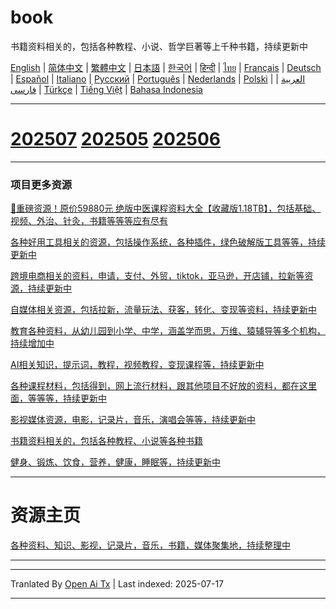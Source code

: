 # book
书籍资料相关的，包括各种教程、小说、哲学巨著等上千种书籍，持续更新中

[English](https://openaitx.github.io/view.html?user=mswnlz&project=book&lang=en) | [简体中文](https://openaitx.github.io/view.html?user=mswnlz&project=book&lang=zh-CN) | [繁體中文](https://openaitx.github.io/view.html?user=mswnlz&project=book&lang=zh-TW) | [日本語](https://openaitx.github.io/view.html?user=mswnlz&project=book&lang=ja) | [한국어](https://openaitx.github.io/view.html?user=mswnlz&project=book&lang=ko) | [हिन्दी](https://openaitx.github.io/view.html?user=mswnlz&project=book&lang=hi) | [ไทย](https://openaitx.github.io/view.html?user=mswnlz&project=book&lang=th) | [Français](https://openaitx.github.io/view.html?user=mswnlz&project=book&lang=fr) | [Deutsch](https://openaitx.github.io/view.html?user=mswnlz&project=book&lang=de) | [Español](https://openaitx.github.io/view.html?user=mswnlz&project=book&lang=es) | [Italiano](https://openaitx.github.io/view.html?user=mswnlz&project=book&lang=it) | [Русский](https://openaitx.github.io/view.html?user=mswnlz&project=book&lang=ru) | [Português](https://openaitx.github.io/view.html?user=mswnlz&project=book&lang=pt) | [Nederlands](https://openaitx.github.io/view.html?user=mswnlz&project=book&lang=nl) | [Polski](https://openaitx.github.io/view.html?user=mswnlz&project=book&lang=pl) | [العربية](https://openaitx.github.io/view.html?user=mswnlz&project=book&lang=ar) | [فارسی](https://openaitx.github.io/view.html?user=mswnlz&project=book&lang=fa) | [Türkçe](https://openaitx.github.io/view.html?user=mswnlz&project=book&lang=tr) | [Tiếng Việt](https://openaitx.github.io/view.html?user=mswnlz&project=book&lang=vi) | [Bahasa Indonesia](https://openaitx.github.io/view.html?user=mswnlz&project=book&lang=id)

----------------
# [202507](https://raw.githubusercontent.com/mswnlz/book/main/202507.md) [202505](https://raw.githubusercontent.com/mswnlz/book/main/202505.md) [202506](https://raw.githubusercontent.com/mswnlz/book/main/202506.md)


---------------
### 项目更多资源

[🎁重磅资源！原价59880元 绝版中医课程资料大全【收藏版1.18TB】，包括基础、视频、外治、针灸，书籍等等等应有尽有](https://github.com/mswnlz/chinese-traditional)

[各种好用工具相关的资源，包括操作系统，各种插件，绿色破解版工具等等，持续更新中](https://github.com/mswnlz/tools)


[跨境电商相关的资料，申请，支付、外贸，tiktok，亚马逊，开店铺，拉新等资源，持续更新中](https://github.com/mswnlz/cross-border)

[自媒体相关资源，包括拉新，流量玩法、获客，转化、变现等资料，持续更新中](https://github.com/mswnlz/self-media)

[ 教育各种资料，从幼儿园到小学、中学，涵盖学而思，万维、猿辅导等多个机构，持续增加中](https://github.com/mswnlz/edu-knowlege)

[AI相关知识，提示词，教程，视频教程，变现课程等，持续更新中](https://github.com/mswnlz/AIknowledge)

[各种课程材料，包括得到，网上流行材料，跟其他项目不好放的资料，都在这里面，等等等，持续更新中](https://github.com/mswnlz/curriculum)

[影视媒体资源，电影，记录片，音乐，演唱会等等，持续更新中](https://github.com/mswnlz/movies)

[书籍资料相关的，包括各种教程、小说等各种书籍](https://github.com/mswnlz/book)

[健身、锻炼、饮食，营养，健康，睡眠等，持续更新中](https://github.com/mswnlz/healthy)

---------------

# 资源主页
[各种资料、知识、影视，记录片，音乐，书籍，媒体聚集地，持续整理中](https://github.com/mswnlz)

---------------


---

Tranlated By [Open Ai Tx](https://github.com/OpenAiTx/OpenAiTx) | Last indexed: 2025-07-17

---